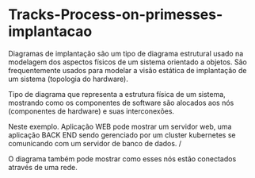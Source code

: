 # Tracks-Process-on-primesses-implantacao

Diagramas de implantação são um tipo de diagrama estrutural usado na modelagem dos aspectos físicos de um sistema orientado a objetos. 
São frequentemente usados para modelar a visão estática de implantação de um sistema (topologia do hardware).

Tipo de diagrama que representa a estrutura física de um sistema, mostrando como os componentes de software são alocados aos nós (componentes de hardware) e suas interconexões.

Neste exemplo.
Aplicação WEB pode mostrar um servidor web, uma aplicação BACK END sendo gerenciado por um cluster kubernetes se comunicando com um servidor de banco de dados. /

O diagrama também pode mostrar como esses nós estão conectados através de uma rede. 
